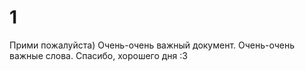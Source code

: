 # 1
Прими пожалуйста)
Очень-очень важный документ.
Очень-очень важные слова.
Спасибо, хорошего дня :3
